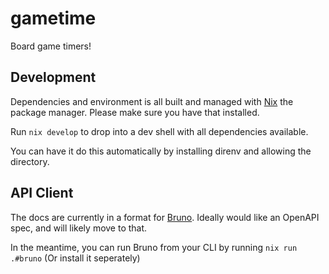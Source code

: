 # gametime
Board game timers!

## Development
Dependencies and environment is all built and managed with [Nix](https://nixos.org/download/) the package manager. Please make sure you have that installed.

Run `nix develop` to drop into a dev shell with all dependencies available.

You can have it do this automatically by installing direnv and allowing the directory.

## API Client
The docs are currently in a format for [Bruno](https://www.usebruno.com/). Ideally would like an OpenAPI spec, and will likely move to that.

In the meantime, you can run Bruno from your CLI by running `nix run .#bruno` (Or install it seperately)
